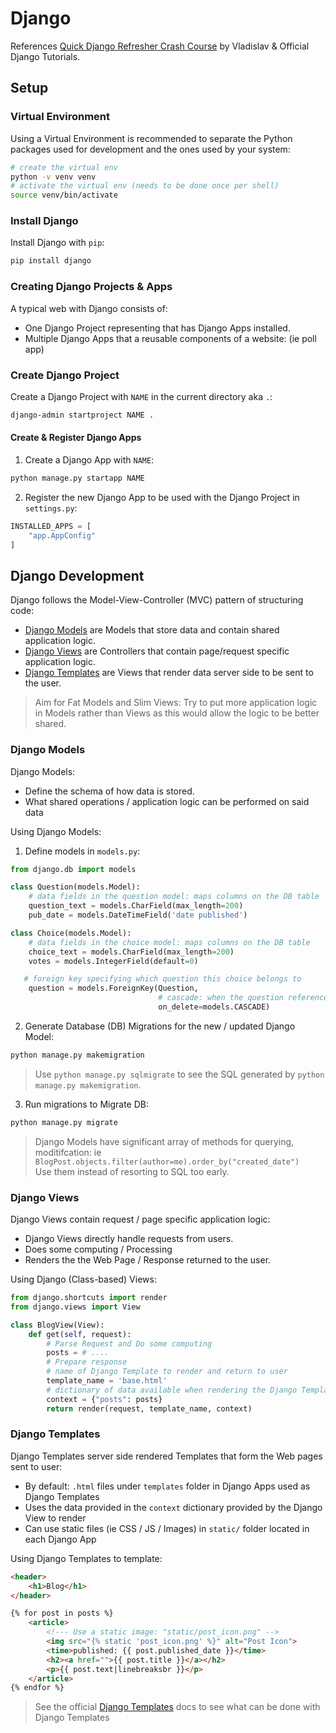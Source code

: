 # Django
References [Quick Django Refresher Crash Course](https://build.vsupalov.com/quick-django-refresher-crash-course/) by Vladislav
&amp; Official Django Tutorials.

## Setup

### Virtual Environment
Using a Virtual Environment is recommended to separate the Python packages used for development
and the ones used by your system:
```sh
# create the virtual env
python -v venv venv
# activate the virtual env (needs to be done once per shell)
source venv/bin/activate
```

### Install Django
Install Django with `pip`:
```sh
pip install django
```

### Creating Django Projects &amp; Apps
A typical web with Django consists of:
- One Django Project representing that has Django Apps installed.
- Multiple Django Apps that a reusable components of a website: (ie poll app)

### Create Django Project
Create a Django Project with `NAME` in the current directory aka `.`:
```sh
django-admin startproject NAME .
```

#### Create &amp; Register Django Apps
1. Create a Django App with `NAME`:
```sh
python manage.py startapp NAME
```

2. Register the new Django App to be used with the Django Project in `settings.py`:
```python
INSTALLED_APPS = [
    "app.AppConfig"
]
```

## Django Development
Django follows the Model-View-Controller (MVC) pattern of structuring code:
- [Django Models](#django-models) are Models that store data and contain shared application logic.
- [Django Views](#django-views) are Controllers that contain page/request specific application logic.
- [Django Templates](#django-templates) are Views that render data server side to be sent to the user.

> Aim for Fat Models and Slim Views: Try to put more application logic in Models
> rather than Views as this would allow the logic to be better shared.

### Django Models
Django Models:
- Define the schema of how data is stored.
- What shared operations / application logic can be performed on said data

Using Django Models:
1. Define models in `models.py`:
```python
from django.db import models

class Question(models.Model):
    # data fields in the question model: maps columns on the DB table
    question_text = models.CharField(max_length=200)
    pub_date = models.DateTimeField('date published')

class Choice(models.Model):
    # data fields in the choice model: maps columns on the DB table
    choice_text = models.CharField(max_length=200)
    votes = models.IntegerField(default=0)

   # foreign key specifying which question this choice belongs to 
    question = models.ForeignKey(Question, 
                                 # cascade: when the question referenced is delete this also.
                                 on_delete=models.CASCADE) 
```
2. Generate Database (DB) Migrations for the new / updated Django Model:
```sh
python manage.py makemigration
```
> Use `python manage.py sqlmigrate` to see the SQL generated by 
> `python manage.py makemigration`.

3. Run migrations to Migrate DB:
```sh
python manage.py migrate
```

> Django Models have significant array of methods for querying, moditifcation:
> ie `BlogPost.objects.filter(author=me).order_by("created_date")`  
> Use them instead of resorting to SQL too early.

### Django Views
Django Views contain request / page specific application logic:
- Django Views directly handle requests from users.
- Does some computing / Processing
- Renders the the Web Page / Response returned to the user.

Using Django (Class-based) Views:

```python
from django.shortcuts import render
from django.views import View

class BlogView(View):
    def get(self, request):
        # Parse Request and Do some computing
        posts = # ....
        # Prepare response
        # name of Django Template to render and return to user
        template_name = 'base.html'
        # dictionary of data available when rendering the Django Template
        context = {"posts": posts}
        return render(request, template_name, context)
```

### Django Templates
Django Templates server side rendered Templates that form the Web pages sent to user:
- By default: `.html` files under `templates` folder in Django Apps used as Django Templates
- Uses the data provided in the `context` dictionary provided by the Django View to render
- Can use static files (ie CSS / JS / Images) in `static/` folder located in each Django App

Using Django Templates to template:
```html
<header>
    <h1>Blog</h1>
</header>

{% for post in posts %}
    <article>
        <!--- Use a static image: "static/post_icon.png" -->
        <img src="{% static 'post_icon.png' %}" alt="Post Icon">
        <time>published: {{ post.published_date }}</time>
        <h2><a href="">{{ post.title }}</a></h2>
        <p>{{ post.text|linebreaksbr }}</p>
    </article>
{% endfor %}
````

> See the official [Django Templates](https://docs.djangoproject.com/en/3.2/topics/templates/)
> docs to see what can be done with Django Templates
